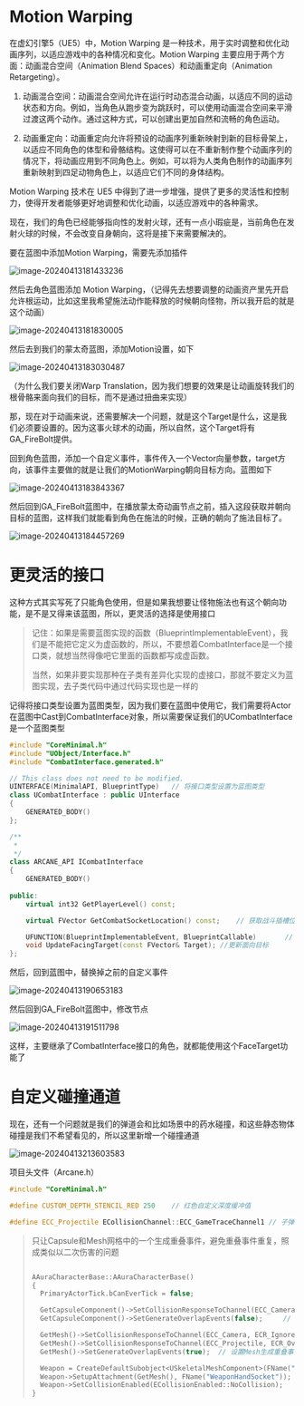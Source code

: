 # Motion Warping

在虚幻引擎5（UE5）中，Motion Warping 是一种技术，用于实时调整和优化动画序列，以适应游戏中的各种情况和变化。Motion Warping 主要应用于两个方面：动画混合空间（Animation Blend Spaces）和动画重定向（Animation Retargeting）。

1. 动画混合空间：动画混合空间允许在运行时动态混合动画，以适应不同的运动状态和方向。例如，当角色从跑步变为跳跃时，可以使用动画混合空间来平滑过渡这两个动作。通过这种方式，可以创建出更加自然和流畅的角色运动。

2. 动画重定向：动画重定向允许将预设的动画序列重新映射到新的目标骨架上，以适应不同角色的体型和骨骼结构。这使得可以在不重新制作整个动画序列的情况下，将动画应用到不同角色上。例如，可以将为人类角色制作的动画序列重新映射到四足动物角色上，以适应它们不同的身体结构。

Motion Warping 技术在 UE5 中得到了进一步增强，提供了更多的灵活性和控制力，使得开发者能够更好地调整和优化动画，以适应游戏中的各种需求。



现在，我们的角色已经能够指向性的发射火球，还有一点小瑕疵是，当前角色在发射火球的时候，不会改变自身朝向，这将是接下来需要解决的。

要在蓝图中添加Motion Warping，需要先添加插件

![image-20240413181433236](.\image-20240413181433236.png)

然后去角色蓝图添加 Motion Warping，（记得先去想要调整的动画资产里先开启允许根运动，比如这里我希望施法动作能释放的时候朝向怪物，所以我开启的就是这个动画）

![image-20240413181830005](.\image-20240413181830005.png)

然后去到我们的蒙太奇蓝图，添加Motion设置，如下

![image-20240413183030487](.\image-20240413183030487.png)

（为什么我们要关闭Warp Translation，因为我们想要的效果是让动画旋转我们的根骨骼来面向我们的目标，而不是通过扭曲来实现）

那，现在对于动画来说，还需要解决一个问题，就是这个Target是什么，这是我们必须要设置的。因为这事火球术的动画，所以自然，这个Target将有 GA_FireBolt提供。

回到角色蓝图，添加一个自定义事件，事件传入一个Vector向量参数，target方向，该事件主要做的就是让我们的MotionWarping朝向目标方向。蓝图如下

![image-20240413183843367](.\image-20240413183843367.png)

然后回到GA_FireBolt蓝图中，在播放蒙太奇动画节点之前，插入这段获取并朝向目标的蓝图，这样我们就能看到角色在施法的时候，正确的朝向了施法目标了。

![image-20240413184457269](.\image-20240413184457269.png)

# 更灵活的接口

这种方式其实写死了只能角色使用，但是如果我想要让怪物施法也有这个朝向功能，是不是又得来该蓝图，所以，更灵活的选择是使用接口

>记住：如果是需要蓝图实现的函数（BlueprintImplementableEvent），我们是不能把它定义为虚函数的，所以，不要想着CombatInterface是一个接口类，就想当然得像吧它里面的函数都写成虚函数。
>
>当然，如果非要实现那种在子类有差异化实现的虚接口，那就不要定义为蓝图实现，去子类代码中通过代码实现也是一样的

记得将接口类型设置为蓝图类型，因为我们要在蓝图中使用它，我们需要将Actor在蓝图中Cast到CombatInterface对象，所以需要保证我们的UCombatInterface是一个蓝图类型

```c++
#include "CoreMinimal.h"
#include "UObject/Interface.h"
#include "CombatInterface.generated.h"

// This class does not need to be modified.
UINTERFACE(MinimalAPI, BlueprintType)	// 将接口类型设置为蓝图类型
class UCombatInterface : public UInterface
{
	GENERATED_BODY()
};

/**
 * 
 */
class ARCANE_API ICombatInterface
{
	GENERATED_BODY()
	
public:
	virtual int32 GetPlayerLevel() const;

	virtual FVector GetCombatSocketLocation() const;	// 获取战斗插槽位置

	UFUNCTION(BlueprintImplementableEvent, BlueprintCallable)		// 蓝图实现，同时蓝图可调用
	void UpdateFacingTarget(const FVector& Target);	//更新面向目标
};

```

然后，回到蓝图中，替换掉之前的自定义事件

![image-20240413190653183](.\image-20240413190653183.png)

然后回到GA_FireBolt蓝图中，修改节点

![image-20240413191511798](.\image-20240413191511798.png)

这样，主要继承了CombatInterface接口的角色，就都能使用这个FaceTarget功能了





# 自定义碰撞通道

现在，还有一个问题就是我们的弹道会和比如场景中的药水碰撞，和这些静态物体碰撞是我们不希望看见的，所以这里新增一个碰撞通道

![image-20240413213603583](.\image-20240413213603583.png)

项目头文件（Arcane.h）

```c++
#include "CoreMinimal.h"

#define CUSTOM_DEPTH_STENCIL_RED 250	// 红色自定义深度缓冲值

#define ECC_Projectile ECollisionChannel::ECC_GameTraceChannel1	// 子弹碰撞频道

```

> 只让Capsule和Mesh网格中的一个生成重叠事件，避免重叠事件重复，照成类似以二次伤害的问题
>
> ```c++
> 
> AAuraCharacterBase::AAuraCharacterBase()
> {
> 	PrimaryActorTick.bCanEverTick = false;
> 
> 	GetCapsuleComponent()->SetCollisionResponseToChannel(ECC_Camera, ECR_Ignore);	// 设置胶囊体碰撞响应
> 	GetCapsuleComponent()->SetGenerateOverlapEvents(false);		// 只让Capsule和Mesh网格中的一个生成重叠事件，避免重叠事件重复，照成类似以二次伤害的问题
> 
> 	GetMesh()->SetCollisionResponseToChannel(ECC_Camera, ECR_Ignore);	// 设置Mesh碰撞响应
> 	GetMesh()->SetCollisionResponseToChannel(ECC_Projectile, ECR_Overlap);
> 	GetMesh()->SetGenerateOverlapEvents(true);	// 设置Mesh生成重叠事件
> 
> 	Weapon = CreateDefaultSubobject<USkeletalMeshComponent>(FName("Weapon"));	// 创建武器组件
> 	Weapon->SetupAttachment(GetMesh(), FName("WeaponHandSocket"));		// 设置武器组件的父组件（Mesh）和挂载点
> 	Weapon->SetCollisionEnabled(ECollisionEnabled::NoCollision);			// 设置武器组件的碰撞状态
> }
> ```
>
> 
